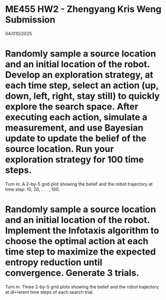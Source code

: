 # ME455 HW2 - Zhengyang Kris Weng Submission
04/010/2025

# Randomly sample a source location and an initial location of the robot. Develop an exploration strategy, at each time step, select an action (up, down, left, right, stay still) to quickly explore the search space. After executing each action, simulate a measurement, and use Bayesian update to update the belief of the source location. Run your exploration strategy for 100 time steps. 
Turn in: A 2-by-5 grid plot showing the belief and the robot trajectory at time step: 10, 20, . . . , 100.

# Randomly sample a source location and an initial location of the robot. Implement the Infotaxis algorithm to choose the optimal action at each time step to maximize the expected entropy reduction until convergence. Generate 3 trials. 
Turn in: Three 2-by-5 grid plots showing the belief and the robot trajectory at di↵erent time steps of each search trial.